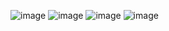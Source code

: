![image](https://github.com/user-attachments/assets/0d922b9c-bfb1-442a-b368-f30cf457bb71)
![image](https://github.com/user-attachments/assets/120d1c3a-ecc7-4d1c-98e3-649a040e204d)
![image](https://github.com/user-attachments/assets/f4a5dc65-a2b4-4835-89d9-e7bcc925d4df)
![image](https://github.com/user-attachments/assets/38734db4-2bb2-427c-947a-aee48d7dceaa)

